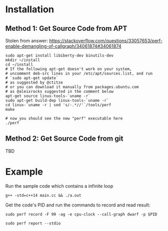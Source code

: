 # Installation

##  Method 1: Get Source Code from APT

Stolen from answer: https://stackoverflow.com/questions/33057653/perf-enable-demangling-of-callgraph/34061874#34061874

```
sudo apt-get install libiberty-dev binutils-dev
mkdir ~/install
cd ~/install
# If the following apt-get doesn't work on your system,
# uncomment deb-src lines in your /etc/apt/sources.list, and run 
# `sudo apt-get update`
# as suggested by @ctitze
# or you can download it manually from packages.ubuntu.com
# as @aleixrocks suggested in the comment below
apt-get source linux-tools-`uname -r`
sudo apt-get build-dep linux-tools-`uname -r`
cd linux-`uname -r | sed 's/-.*//'`/tools/perf
make

# now you should see the new "perf" executable here
./perf
```

## Method 2: Get Source Code from git

TBD

# Example

Run the sample code which contains a infinite loop

```
g++ -std=c++14 main.cc && ./a.out
```

Get the code's PID and run the commands to record and read result:

```
sudo perf record -F 99 -ag -e cpu-clock --call-graph dwarf -p $PID

sudo perf report --stdio
```
